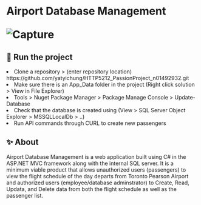 <h1>Airport Database Management
  
  ![Capture](https://user-images.githubusercontent.com/78622789/174190796-1f12addc-635f-4992-80ff-c9af47d68f7b.PNG)



<h2>🏃 Run the project</h2>
   <li>Clone a repository > (enter repository location) https://github.com/yatyichung/HTTP5212_PassionProject_n01492932.git</li>
  <li> Make sure there is an App_Data folder in the project (Right click solution > View in File Explorer)</li>
  <li>Tools > Nuget Package Manager > Package Manage Console > Update-Database</li>
  <li>Check that the database is created using (View > SQL Server Object Explorer > MSSQLLocalDb > ..)</li>
  <li>Run API commands through CURL to create new passengers</li>
 



<h2>✨ About </h2>
Airport Database Management is a web application built using C# in the ASP.NET MVC framework along with the internal SQL server. It is a minimum viable product that allows unauthorized users (passengers) to view the flight schedule of the day departs from Toronto Pearson Airport and authorized users (employee/database adminstrator) to Create, Read, Updata, and Delete data from both the flight schedule as well as the passenger list.  
  

